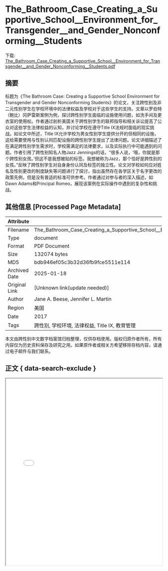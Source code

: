 # The_Bathroom_Case_Creating_a_Supportive_School__Environment_for_Transgender__and_Gender_Nonconforming__Students

<!-- tcd_download_link -->
下载: <a href="The_Bathroom_Case_Creating_a_Supportive_School__Environment_for_Transgender__and_Gender_Nonconforming__Students.pdf" download>The_Bathroom_Case_Creating_a_Supportive_School__Environment_for_Transgender__and_Gender_Nonconforming__Students.pdf</a>
<!-- tcd_download_link_end -->

## 摘要

<!-- tcd_abstract -->
标题为《The Bathroom Case: Creating a Supportive School Environment for Transgender and Gender Nonconforming Students》的论文，关注跨性别及非二元性别学生在学校环境中的法律权益及学校对于这些学生的支持。文章以罗伯特（鲍比）冈萨雷斯案例为例，探讨跨性别学生面临的设施使用问题，如洗手间及更衣室的使用权。作者通过剖析美国关于跨性别学生的联邦指导和相关诉讼提高了公众对这些学生法律权益的认知，并讨论学校在遵守Title IX法规时面临的现实挑战。如论文中所述，Title IX允许学校为男女性别学生提供分开的但相同的设施，这给需要使用与性别认同匹配设施的跨性别学生提出了法律问题。论文详细描述了在满足跨性别学生需求时，学校需满足的法律要求，以及实际执行中可能遇到的问题。作者引用了跨性别知名人物Jazz Jennings的话，“很多人说，‘哦，你就是那个跨性别女孩。’但这不是我想被贴的标签。我想被称为Jazz，那个恰好是跨性别的女孩。”反映了跨性别学生对自身身份认同及标签的独立性。论文对学校如何应对姓名及性别更改的制度缺失等问题进行了探讨，指出虽然存在各学区关于名字更改的政策先例，但是没有普适的标准可供参考。作者通过对参与者的深入描述，如Dawn Adams和Principal Romeo，展现该案例在实际操作中遇到的复杂性和挑战。

<!-- tcd_abstract_end -->

## 其他信息 [Processed Page Metadata]

| Attribute       | Value                                  |
|-----------------|----------------------------------------|
| Filename        | The_Bathroom_Case_Creating_a_Supportive_School__Environment_for_Transgender__and_Gender_Nonconforming__Students.pdf                             |
| Type            | document                                 |
| Format          | PDF Document                               |
| Size            | 132074 bytes                           |
| MD5             | bdb946ef05c3b32d36fb9fce5511e114                                  |
| Archived Date   | 2025-01-18                             |
| Original Link   | [Unknown link(update needed)]                         |
| Author          | Jane A. Beese, Jennifer L. Martin                               |
| Region          | 美国                               |
| Date            | 2017                                 |
| Tags            | 跨性别, 学校环境, 法律权益, Title IX, 教育管理                                 |

本文由跨性别中文数字档案馆归档整理，仅供存档使用。版权归原作者所有，所有内容仅为历史资料保存及研究之用。如果原作者或相关方希望移除存档内容，请通过电子邮件与我们联系。

## 正文 { data-search-exclude }

<!-- tcd_main_text -->
<iframe src="../The_Bathroom_Case_Creating_a_Supportive_School__Environment_for_Transgender__and_Gender_Nonconforming__Students.pdf" width="100%" height="600px">
    <p>无法显示PDF，请下载查看。</p>
</iframe>
<!-- tcd_main_text_end -->

